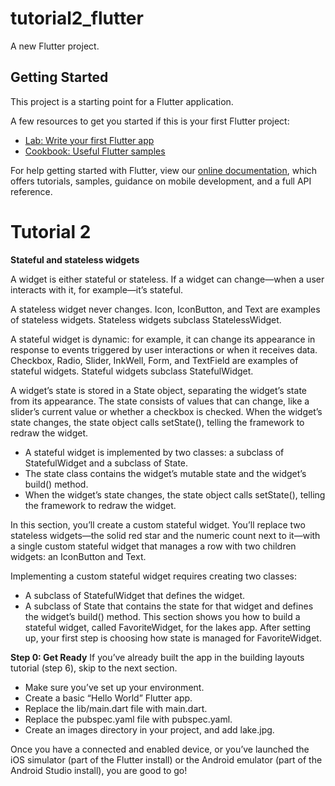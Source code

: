 # tutorial2_flutter

A new Flutter project.

## Getting Started

This project is a starting point for a Flutter application.

A few resources to get you started if this is your first Flutter project:

- [Lab: Write your first Flutter app](https://flutter.dev/docs/get-started/codelab)
- [Cookbook: Useful Flutter samples](https://flutter.dev/docs/cookbook)

For help getting started with Flutter, view our
[online documentation](https://flutter.dev/docs), which offers tutorials,
samples, guidance on mobile development, and a full API reference.

# Tutorial 2
**Stateful and stateless widgets**

A widget is either stateful or stateless. If a widget can change—when a user interacts with it, for example—it’s stateful.

A stateless widget never changes. Icon, IconButton, and Text are examples of stateless widgets. Stateless widgets subclass StatelessWidget.

A stateful widget is dynamic: for example, it can change its appearance in response to events triggered by user interactions or when it receives data. Checkbox, Radio, Slider, InkWell, Form, and TextField are examples of stateful widgets. Stateful widgets subclass StatefulWidget.

A widget’s state is stored in a State object, separating the widget’s state from its appearance. The state consists of values that can change, like a slider’s current value or whether a checkbox is checked. When the widget’s state changes, the state object calls setState(), telling the framework to redraw the widget.

* A stateful widget is implemented by two classes: a subclass of StatefulWidget and a subclass of State.
* The state class contains the widget’s mutable state and the widget’s build() method.
* When the widget’s state changes, the state object calls setState(), telling the framework to redraw the widget.

In this section, you’ll create a custom stateful widget. You’ll replace two stateless widgets—the solid red star and the numeric count next to it—with a single custom stateful widget that manages a row with two children widgets: an IconButton and Text.

Implementing a custom stateful widget requires creating two classes:

* A subclass of StatefulWidget that defines the widget.
* A subclass of State that contains the state for that widget and defines the widget’s build() method.
This section shows you how to build a stateful widget, called FavoriteWidget, for the lakes app. After setting up, your first step is choosing how state is managed for FavoriteWidget.

**Step 0: Get Ready**
If you’ve already built the app in the building layouts tutorial (step 6), skip to the next section.

* Make sure you’ve set up your environment.
* Create a basic “Hello World” Flutter app.
* Replace the lib/main.dart file with main.dart.
* Replace the pubspec.yaml file with pubspec.yaml.
* Create an images directory in your project, and add lake.jpg.

Once you have a connected and enabled device, or you’ve launched the iOS simulator (part of the Flutter install) or the Android emulator (part of the Android Studio install), you are good to go!



